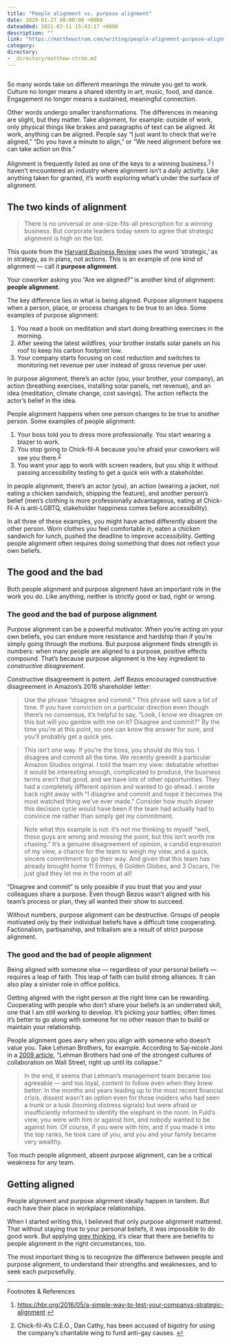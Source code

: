 ```yaml
---
title: "People alignment vs. purpose alignment"
date: 2020-01-27 00:00:00 +0000
dateadded: 2021-03-11 15:43:17 +0000
description: ""
link: "https://matthewstrom.com/writing/people-alignment-purpose-alignment/"
category:
directory:
- _directory/matthew-ström.md
---
```

<figure data-type="image"><img src="https://matthewstrom.com/images/alignment.jpg" alt=""></figure>
<p>So many words take on different meanings the minute you get to work. Culture no longer means a shared identity in art, music, food, and dance. Engagement no longer means a sustained, meaningful connection.</p>
<p>Other words undergo smaller transformations. The differences in meaning are slight, but they matter. Take alignment, for example: outside of work, only physical things like brakes and paragraphs of text can be aligned. At work, anything can be aligned. People say “I just want to check that we’re aligned,” “Do you have a minute to align,” or “We need alignment before we can take action on this.”</p>
<p>Alignment is frequently listed as one of the keys to a winning business.<sup class="footnote-ref"><a href="#fn1" id="fnref1">1</a></sup> I haven’t encountered an industry where alignment isn’t a daily activity. Like anything taken for granted, it’s worth exploring what’s under the surface of alignment.</p>
<h2 id="the-two-kinds-of-alignment">The two kinds of alignment</h2>
<blockquote>
<p>There is no universal or one-size-fits-all prescription for a winning business. But corporate leaders today seem to agree that strategic alignment is high on the list.</p>
</blockquote>
<p>This quote from the <a href="http://hbr.org/2016/05/a-simple-way-to-test-your-companys-strategic-alignment%5D" target="_blank" rel="noopener">Harvard Business Review</a> uses the word ‘strategic,’ as in strategy, as in plans, not actions. This is an example of one kind of alignment — call it <strong>purpose alignment</strong>.</p>
<p>Your coworker asking you “Are we aligned?” is another kind of alignment: <strong>people alignment</strong>.</p>
<p>The key difference lies in what is being aligned. Purpose alignment happens when a person, place, or process changes to be true to an idea. Some examples of purpose alignment:</p>
<ol>
<li>You read a book on meditation and start doing breathing exercises in the morning.</li>
<li>After seeing the latest wildfires, your brother installs solar panels on his roof to keep his carbon footprint low.</li>
<li>Your company starts focusing on cost reduction and switches to monitoring net revenue per user instead of gross revenue per user.</li>
</ol>
<p>In purpose alignment, there’s an actor (you, your brother, your company), an action (breathing exercises, installing solar panels, net revenue), and an idea (meditation, climate change, cost savings). The action reflects the actor’s belief in the idea.</p>
<p>People alignment happens when one person changes to be true to another person. Some examples of people alignment:</p>
<ol>
<li>Your boss told you to dress more professionally. You start wearing a blazer to work.</li>
<li>You stop going to Chick-fil-A because you’re afraid your coworkers will see you there.<sup class="footnote-ref"><a href="#fn2" id="fnref2">2</a></sup></li>
<li>You want your app to work with screen readers, but you ship it without passing accessibility testing to get a quick win with a stakeholder.</li>
</ol>
<p>In people alignment, there’s an actor (you), an action (wearing a jacket, not eating a chicken sandwich, shipping the feature), and another person’s belief (men’s clothing is more professionally advantageous, eating at Chick-fil-A is anti-LGBTQ, stakeholder happiness comes before accessibility).</p>
<p>In all three of these examples, you might have acted differently absent the other person. Worn clothes you feel comfortable in, eaten a chicken sandwich for lunch, pushed the deadline to improve accessibility. Getting people alignment often requires doing something that does not reflect your own beliefs.</p>
<h2 id="the-good-and-the-bad">The good and the bad</h2>
<p>Both people alignment and purpose alignment have an important role in the work you do. Like anything, neither is strictly good or bad, right or wrong.</p>
<h3 id="the-good-and-the-bad-of-purpose-alignment">The good and the bad of purpose alignment</h3>
<p>Purpose alignment can be a powerful motivator. When you’re acting on your own beliefs, you can endure more resistance and hardship than if you’re simply going through the motions. But purpose alignment finds strength in numbers: when many people are aligned to a purpose, positive effects compound. That’s because purpose alignment is the key ingredient to <em>constructive disagreement</em>.</p>
<p>Constructive disagreement is potent. Jeff Bezos encouraged constructive disagreement in Amazon’s 2016 shareholder letter:</p>
<blockquote>
<p>Use the phrase “disagree and commit.” This phrase will save a lot of time. If you have conviction on a particular direction even though there’s no consensus, it’s helpful to say, “Look, I know we disagree on this but will you gamble with me on it? Disagree and commit?” By the time you’re at this point, no one can know the answer for sure, and you’ll probably get a quick yes.</p>
</blockquote>
<blockquote>
<p>This isn’t one way. If you’re the boss, you should do this too. I disagree and commit all the time. We recently greenlit a particular Amazon Studios original. I told the team my view: debatable whether it would be interesting enough, complicated to produce, the business terms aren’t that good, and we have lots of other opportunities. They had a completely different opinion and wanted to go ahead. I wrote back right away with “I disagree and commit and hope it becomes the most watched thing we’ve ever made.” Consider how much slower this decision cycle would have been if the team had actually had to convince me rather than simply get my commitment.</p>
</blockquote>
<blockquote>
<p>Note what this example is not: it’s not me thinking to myself “well, these guys are wrong and missing the point, but this isn’t worth me chasing.” It’s a genuine disagreement of opinion, a candid expression of my view, a chance for the team to weigh my view, and a quick, sincere commitment to go their way. And given that this team has already brought home 11 Emmys, 6 Golden Globes, and 3 Oscars, I’m just glad they let me in the room at all!</p>
</blockquote>
<p>“Disagree and commit” is only possible if you trust that you and your colleagues share a purpose. Even though Bezos wasn’t aligned with his team’s process or plan, they all wanted their show to succeed.</p>
<p>Without numbers, purpose alignment can be destructive. Groups of people motivated only by their individual beliefs have a difficult time cooperating. Factionalism, partisanship, and tribalism are a result of strict purpose alignment.</p>
<h3 id="the-good-and-the-bad-of-people-alignment">The good and the bad of people alignment</h3>
<p>Being aligned with someone else — regardless of your personal beliefs — requires a leap of faith. This leap of faith can build strong alliances. It can also play a sinister role in office politics.</p>
<p>Getting aligned with the right person at the right time can be rewarding. Cooperating with people who don’t share your beliefs is an underrated skill, one that I am still working to develop. It’s picking your battles; often times it’s better to go along with someone for no other reason than to build or maintain your relationship.</p>
<p>People alignment goes awry when you align with someone who doesn’t value you. Take Lehman Brothers, for example. According to Saj-nicole Joni in a <a href="https://hbr.org/2009/09/lehmans-problem-too-much-align" target="_blank" rel="noopener">2009 article</a>, “Lehman Brothers had one of the strongest cultures of collaboration on Wall Street, right up until its collapse.”</p>
<blockquote>
<p>In the end, it seems that Lehman’s management team became too agreeable — and too loyal, content to follow even when they knew better. In the months and years leading up to the most recent financial crisis, dissent wasn’t an option even for those insiders who had seen a trunk or a tusk (looming distress signals) but were afraid or insufficiently informed to identify the elephant in the room. In Fuld’s view, you were with him or against him, and nobody wanted to be against him. Of course, if you were with him, and if you made it into the top ranks, he took care of you, and you and your family became very wealthy.</p>
</blockquote>
<p>Too much people alignment, absent purpose alignment, can be a critical weakness for any team.</p>
<h2 id="getting-aligned">Getting aligned</h2>
<p>People alignment and purpose alignment ideally happen in tandem. But each have their place in workplace relationships.</p>
<p>When I started writing this, I believed that only purpose alignment mattered. That without staying true to your personal beliefs, it was impossible to do good work. But applying <a href="https://fs.blog/2016/06/value-grey-thinking/" target="_blank" rel="noopener">grey thinking</a>, it’s clear that there are benefits to people alignment in the right circumstances, too.</p>
<p>The most important thing is to recognize the difference between people and purpose alignment, to understand their strengths and weaknesses, and to seek each purposefully.</p>
<hr>
<section class="footnotes l--space-compact">
<div class="t--weight-bold l--pad-btm-s">Footnotes & References</div>
<ol class="footnotes-list">
<li id="fn1" class="footnote-item"><p><a href="https://hbr.org/2016/05/a-simple-way-to-test-your-companys-strategic-alignment" target="_blank" rel="noopener">https://hbr.org/2016/05/a-simple-way-to-test-your-companys-strategic-alignment</a> <a href="#fnref1" class="footnote-backref">↩︎</a></p>
</li>
<li id="fn2" class="footnote-item"><p>Chick-fil-A’s C.E.O., Dan Cathy, has been accused of bigotry for using the company’s charitable wing to fund anti-gay causes. <a href="#fnref2" class="footnote-backref">↩︎</a></p>
</li>
</ol>
</section>
